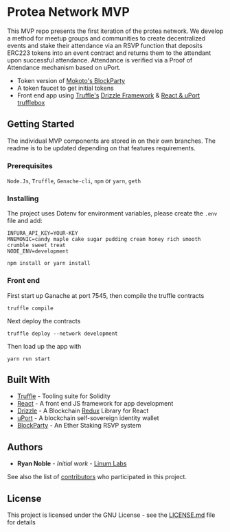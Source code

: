 # Protea Network MVP

This MVP repo presents the first iteration of the protea network. We develop a method for meetup groups and communities to create decentralized events and stake their attendance via an RSVP function that deposits ERC223 tokens into an event contract and returns them to the attendant upon successful attendance. Attendance is verified via a Proof of Attendance mechanism based on uPort.

* Token version of [Mokoto's BlockParty](https://github.com/makoto/blockparty)
* A token faucet to get initial tokens
* Front end app using [Truffle's](truffleframework.com) [Drizzle Framework](http://truffleframework.com/docs/drizzle/getting-started) & [React & uPort trufflebox](http://truffleframework.com/boxes/react-uport)

## Getting Started

The individual MVP components are stored in on their own branches. The readme is to be updated depending on that features requirements.

### Prerequisites


`Node.Js`, `Truffle`, `Genache-cli`, `npm` or `yarn`, `geth`


### Installing

The project uses Dotenv for environment variables, please create the `.env` file and add:
```
INFURA_API_KEY=YOUR-KEY
MNEMONIC=candy maple cake sugar pudding cream honey rich smooth crumble sweet treat
NODE_ENV=development
```


```
npm install or yarn install
```

### Front end

First start up Ganache at port 7545, then compile the truffle contracts

```truffle compile```

Next deploy the contracts

```truffle deploy --network development```

Then load up the app with

```yarn run start```

<!-- 
## Running the tests


### Tests breakdwon


## Deployment -->



## Built With


* [Truffle](truffleframework.com) - Tooling suite for Solidity
* [React](https://reactjs.org/) - A front end JS framework for app development
* [Drizzle](http://truffleframework.com/docs/drizzle/getting-started) - A Blockchain [Redux](https://redux.js.org/) Library for React
* [uPort](https://www.uport.me/) - A blockchain self-sovereign identity wallet
* [BlockParty](https://github.com/makoto/blockparty) - An Ether Staking RSVP system


<!-- ## Contributing

Please read [CONTRIBUTING.md]() for details on our code of conduct, and the process for submitting pull requests to us. -->

<!-- ## Versioning

We use [SemVer](http://semver.org/) for versioning. For the versions available, see the [tags on this repository](https://github.com/your/project/tags).  -->

## Authors

* **Ryan Noble** - *Initial work* - [Linum Labs](https://github.com/LinumLabs)

See also the list of [contributors](https://github.com/ProteaNetwork/Protea-MVP/graphs/contributors) who participated in this project.

## License

This project is licensed under the GNU License - see the [LICENSE.md](LICENSE.md) file for details

<!-- ## Acknowledgments

* 
 -->
